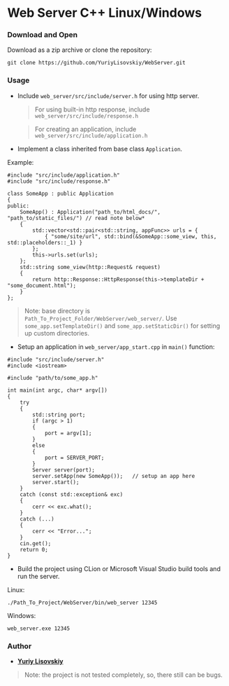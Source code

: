# Web Server C++ Linux/Windows
### Download and Open
Download as a zip archive or clone the repository:
```
git clone https://github.com/YuriyLisovskiy/WebServer.git
```
### Usage
* Include `web_server/src/include/server.h` for using http server.
    > For using built-in http response, include `web_server/src/include/response.h`
    
    > For creating an application, include `web_server/src/include/application.h`
* Implement a class inherited from base class `Application`.

Example:
```
#include "src/include/application.h"
#include "src/include/response.h"

class SomeApp : public Application
{
public:
	SomeApp() : Application("path_to/html_docs/", "path_to/static_files/") // read note below*
	{
		std::vector<std::pair<std::string, appFunc>> urls = {
			{ "some/site/url", std::bind(&SomeApp::some_view, this, std::placeholders::_1) }
		};
		this->urls.set(urls);
	};
	std::string some_view(http::Request& request)
	{
		return http::Response::HttpResponse(this->templateDir + "some_document.html");
	}
};
```

> Note: base directory is `Path_To_Project_Folder/WebServer/web_server/`.
Use `some_app.setTemplateDir()` and `some_app.setStaticDir()` for setting up custom directories.
* Setup an application in `web_server/app_start.cpp` in `main()` function:
```
#include "src/include/server.h"
#include <iostream>

#include "path/to/some_app.h"

int main(int argc, char* argv[])
{
    try
    {
        std::string port;
        if (argc > 1)
        {
            port = argv[1];
        }
        else
        {
            port = SERVER_PORT;
        }
        Server server(port);
        server.setApp(new SomeApp());   // setup an app here
        server.start();
    }
    catch (const std::exception& exc)
    {
        cerr << exc.what();
    }
    catch (...)
    {
        cerr << "Error...";
    }
    cin.get();
    return 0;
}
```
* Build the project using CLion or Microsoft Visual Studio
build tools and run the server.

Linux:
```
./Path_To_Project/WebServer/bin/web_server 12345
```
Windows:
```
web_server.exe 12345
```

### Author

* **[Yuriy Lisovskiy](https://github.com/YuriyLisovskiy)**

> Note: the project is not tested completely, so, there still can be bugs.